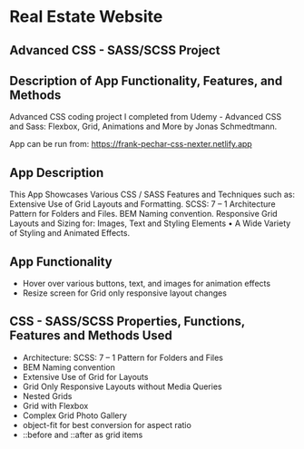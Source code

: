 # Real Estate Website
## Advanced CSS - SASS/SCSS Project
## Description of App Functionality, Features, and Methods

Advanced CSS coding project I completed from Udemy - Advanced CSS and Sass: Flexbox, Grid, Animations and More by Jonas Schmedtmann.

App can be run from: https://frank-pechar-css-nexter.netlify.app

## App Description

This App Showcases Various CSS / SASS Features and Techniques such as: Extensive Use of Grid Layouts and Formatting. SCSS: 7 – 1 Architecture Pattern for Folders and Files. BEM Naming convention. Responsive Grid Layouts and Sizing for: Images, Text and Styling Elements • A Wide Variety of Styling and Animated Effects.

## App Functionality

- Hover over various buttons, text, and images for animation effects
- Resize screen for Grid only responsive layout changes

## CSS - SASS/SCSS Properties, Functions, Features and Methods Used

- Architecture: SCSS: 7 – 1 Pattern for Folders and Files
- BEM Naming convention
- Extensive Use of Grid for Layouts
- Grid Only Responsive Layouts without Media Queries
- Nested Grids
- Grid with Flexbox
- Complex Grid Photo Gallery
- object-fit for best conversion for aspect ratio
- ::before and ::after as grid items
